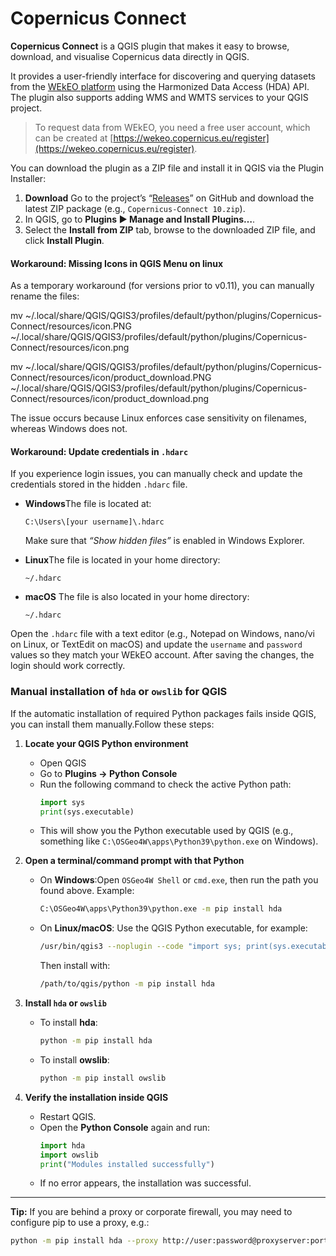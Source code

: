 # Copernicus Connect

**Copernicus Connect** is a QGIS plugin that makes it easy to browse, download, and visualise Copernicus data directly in QGIS.

It provides a user-friendly interface for discovering and querying datasets from the [WEkEO platform](https://wekeo.copernicus.eu/) using the Harmonized Data Access (HDA) API. The plugin also supports adding WMS and WMTS services to your QGIS project.

> To request data from WEkEO, you need a free user account, which can be created at [https://wekeo.copernicus.eu/register](https://wekeo.copernicus.eu/register).

You can download the plugin as a ZIP file and install it in QGIS via the Plugin Installer:

1. **Download** Go to the project’s “[Releases](https://github.com/copernicus-land/Copernicus-Connect/releases)” on GitHub and download the latest ZIP package (e.g., `Copernicus-Connect 10.zip`).
2. In QGIS, go to **Plugins ▶ Manage and Install Plugins…**.
3. Select the **Install from ZIP** tab, browse to the downloaded ZIP file, and click **Install Plugin**.

#### Workaround: Missing Icons in QGIS Menu on linux

As a temporary workaround (for versions prior to v0.11), you can manually rename the files:

mv ~/.local/share/QGIS/QGIS3/profiles/default/python/plugins/Copernicus-Connect/resources/icon.PNG \
   ~/.local/share/QGIS/QGIS3/profiles/default/python/plugins/Copernicus-Connect/resources/icon.png

mv ~/.local/share/QGIS/QGIS3/profiles/default/python/plugins/Copernicus-Connect/resources/icon/product_download.PNG \
   ~/.local/share/QGIS/QGIS3/profiles/default/python/plugins/Copernicus-Connect/resources/icon/product_download.png
   
The issue occurs because Linux enforces case sensitivity on filenames, whereas Windows does not.

#### Workaround: Update credentials in `.hdarc`

If you experience login issues, you can manually check and update the credentials stored in the hidden `.hdarc` file.

- **Windows**The file is located at:

  ```
  C:\Users\[your username]\.hdarc
  ```

  Make sure that *“Show hidden files”* is enabled in Windows Explorer.
- **Linux**The file is located in your home directory:

  ```
  ~/.hdarc
  ```
- **macOS**
  The file is also located in your home directory:

  ```
  ~/.hdarc
  ```

Open the `.hdarc` file with a text editor (e.g., Notepad on Windows, nano/vi on Linux, or TextEdit on macOS) and update the `username` and `password` values so they match your WEkEO account.
After saving the changes, the login should work correctly.

### Manual installation of `hda` or `owslib` for QGIS

If the automatic installation of required Python packages fails inside QGIS, you can install them manually.Follow these steps:

1. **Locate your QGIS Python environment**

   - Open QGIS
   - Go to **Plugins → Python Console**
   - Run the following command to check the active Python path:
     ```python
     import sys
     print(sys.executable)
     ```
   - This will show you the Python executable used by QGIS (e.g., something like `C:\OSGeo4W\apps\Python39\python.exe` on Windows).
2. **Open a terminal/command prompt with that Python**

   - On **Windows**:Open `OSGeo4W Shell` or `cmd.exe`, then run the path you found above. Example:

     ```bash
     C:\OSGeo4W\apps\Python39\python.exe -m pip install hda
     ```
   - On **Linux/macOS**:
     Use the QGIS Python executable, for example:

     ```bash
     /usr/bin/qgis3 --noplugin --code "import sys; print(sys.executable)"
     ```

     Then install with:

     ```bash
     /path/to/qgis/python -m pip install hda
     ```
3. **Install `hda` or `owslib`**

   - To install **hda**:
     ```bash
     python -m pip install hda
     ```
   - To install **owslib**:
     ```bash
     python -m pip install owslib
     ```
4. **Verify the installation inside QGIS**

   - Restart QGIS.
   - Open the **Python Console** again and run:
     ```python
     import hda
     import owslib
     print("Modules installed successfully")
     ```
   - If no error appears, the installation was successful.

---

**Tip:**
If you are behind a proxy or corporate firewall, you may need to configure pip to use a proxy, e.g.:

```bash
python -m pip install hda --proxy http://user:password@proxyserver:port

```
